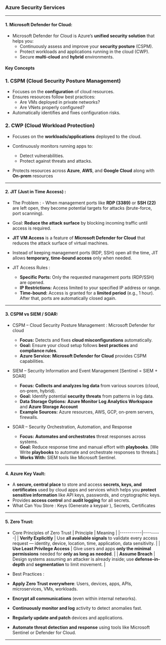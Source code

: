 ### Azure Security Services
---

#### 1. Microsoft Defender for Cloud:

- Microsoft Defender for Cloud is Azure’s **unified security solution** that helps you:
  - Continuously assess and improve your **security posture** (CSPM).
  - Protect workloads and applications running in the cloud (CWP).
  - Secure **multi-cloud** and **hybrid** environments.

#### Key Concepts

### 1. CSPM (Cloud Security Posture Management)
- Focuses on the **configuration** of cloud resources.
- Ensures resources follow best practices:
  - Are VMs deployed in private networks?
  - Are VNets properly configured?
- Automatically identifies and fixes configuration risks.

### 2. CWP (Cloud Workload Protection)
- Focuses on the **workloads/applications** deployed to the cloud.
- Continuously monitors running apps to:
  - Detect vulnerabilities.
  - Protect against threats and attacks.
 
- Protects resources across **Azure**, **AWS**, and **Google Cloud** along with **On-prem** resources

---

#### 2. JIT (Just in Time Access) :

- The Problem : - When management ports like **RDP (3389)** or **SSH (22)** are left open, they become potential targets for attacks (brute-force, port scanning).  
- Goal: **Reduce the attack surface** by blocking incoming traffic until access is required.
- **JIT VM Access** is a feature of **Microsoft Defender for Cloud** that reduces the attack surface of virtual machines.  
- Instead of keeping management ports (RDP, SSH) open all the time, JIT allows **temporary, time-bound access** only when needed.

- JIT Access Rules :
  - **Specific Ports:** Only the requested management ports (RDP/SSH) are opened.  
  - **IP Restrictions:** Access limited to your specified IP address or range.  
  - **Time-bound:** Access is granted for a **limited period** (e.g., 1 hour). After that, ports are automatically closed again.  

---

#### 3. CSPM vs SIEM / SOAR:


- CSPM – Cloud Security Posture Management : Microsoft Defender for cloud
  - **Focus:** Detects and fixes **cloud misconfigurations** automatically.  
  - **Goal:** Ensure your cloud setup follows **best practices** and **compliance rules**.  
  - **Azure Service:** **Microsoft Defender for Cloud** provides CSPM capabilities.  

- SIEM – Security Information and Event Management  [Sentinel = SIEM + SOAR]
  - **Focus:** **Collects and analyzes log data** from various sources (cloud, on-prem, hybrid).  
  - **Goal:** Identify potential **security threats** from patterns in log data.
  - **Data Storage Options:** **Azure Monitor Log Analytics Workspace** and  **Azure Storage Account** 
  - **Example Sources:** Azure resources, AWS, GCP, on-prem servers, firewalls.  
  
- SOAR – Security Orchestration, Automation, and Response  
  - **Focus:** **Automates and orchestrates** threat responses across systems.  
  - **Goal:** Reduce response time and manual effort with **playbooks**. [We Write **playbooks** to automate and orchestrate responses to threats.] 
  - **Works With:** SIEM tools like Microsoft Sentinel.
 
---

#### 4. Azure Key Vault:

- A **secure, central place** to store and access **secrets, keys, and certificates** used by cloud apps and services which helps you **protect sensitive information** like API keys, passwords, and cryptographic keys.
- Provides **access control** and **audit logging** for all secrets.
-  What Can You Store : Keys (Generate a keypair ), Secrets, Certificates

---

#### 5. Zero Trust:

- Core Principles of Zero Trust
| Principle | Meaning |
|-----------|---------|
| **Verify Explicitly** | Use **all available signals** to validate every access request — identity, device, location, time, application, data sensitivity. |
| **Use Least Privilege Access** | Give users and apps **only the minimal permissions** needed for **only as long as needed**. |
| **Assume Breach** | Design systems assuming an attacker is already inside; use **defense-in-depth** and **segmentation** to limit movement. |


-  Best Practices :
  - **Apply Zero Trust everywhere**: Users, devices, apps, APIs, microservices, VMs, workloads.  
  - **Encrypt all communications** (even within internal networks).  
  - **Continuously monitor and log** activity to detect anomalies fast.  
  - **Regularly update and patch** devices and applications.  
  - **Automate threat detection and response** using tools like Microsoft Sentinel or Defender for Cloud.

---

